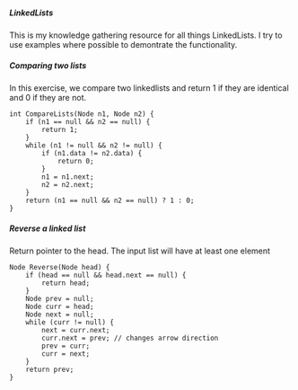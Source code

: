 ##### LinkedLists

This is my knowledge gathering resource for all things LinkedLists. I try to use examples where possible to demontrate the functionality. 

##### Comparing two lists
In this exercise, we compare two linkedlists and return 1 if they are identical and 0 if they are not. 

```
int CompareLists(Node n1, Node n2) {
    if (n1 == null && n2 == null) {
        return 1;
    }
    while (n1 != null && n2 != null) {
        if (n1.data != n2.data) {
            return 0;
        }
        n1 = n1.next;
        n2 = n2.next;
    }
    return (n1 == null && n2 == null) ? 1 : 0;
}
```
##### Reverse a linked list
Return pointer to the head. The input list will have at least one element  

```
Node Reverse(Node head) {
    if (head == null && head.next == null) {
        return head;
    }
    Node prev = null;
    Node curr = head;
    Node next = null;
    while (curr != null) {
        next = curr.next;
        curr.next = prev; // changes arrow direction
        prev = curr;
        curr = next;
    }
    return prev;
}
```
